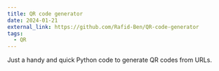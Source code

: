 ```yaml
---
title: QR code generator
date: 2024-01-21
external_link: https://github.com/Rafid-Ben/QR-code-generator
tags:
  - QR
---
```

Just a handy and quick Python code to generate QR codes from URLs. 

<!--more-->
